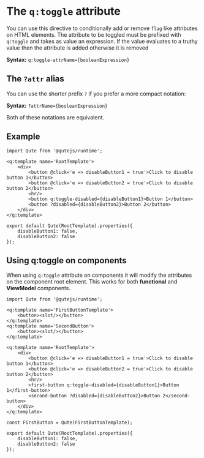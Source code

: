# The `q:toggle` attribute

You can use this directive to conditionally add or remove `flag` like attributes on HTML elements. The attribute to be toggled must be prefixed with `q:toggle` and takes as value an expression. If the value evaluates to a truthy value then the attribute is added otherwise it is removed

**Syntax:** `q:toggle-attrName={booleanExpression}`

## The `?attr` alias

You can use the shorter prefix `?` if you prefer a more compact notation:

**Syntax:** `?attrName={booleanExpression}`

Both of these notations are equivalent.

## Example

```jsq
import Qute from '@qutejs/runtime';

<q:template name='RootTemplate'>
	<div>
		<button @click='e => disableButton1 = true'>Click to disable button 1</button>
		<button @click='e => disableButton2 = true'>Click to disable button 2</button>
		<hr/>
		<button q:toggle-disabled={disableButton1}>Button 1</button>
		<button ?disabled={disableButton2}>Button 2</button>
	</div>
</q:template>

export default Qute(RootTemplate).properties({
    disableButton1: false,
    disableButton2: false
});
```

## Using q:toggle on components

When using `q:toggle` attribute on components it will modify the attributes on the component root element. This works for both **functional** and **ViewModel** components.

```jsq
import Qute from '@qutejs/runtime';

<q:template name='FirstButtonTemplate'>
	<button><slot/></button>
</q:template>
<q:template name='SecondButton'>
	<button><slot/></button>
</q:template>

<q:template name='RootTemplate'>
	<div>
		<button @click='e => disableButton1 = true'>Click to disable button 1</button>
		<button @click='e => disableButton2 = true'>Click to disable button 2</button>
		<hr/>
		<first-button q:toggle-disabled={disableButton1}>Button 1</first-button>
		<second-button ?disabled={disableButton2}>Button 2</second-button>
	</div>
</q:template>

const FirstButton = Qute(FirstButtonTemplate);

export default Qute(RootTemplate).properties({
    disableButton1: false,
    disableButton2: false
});
```

